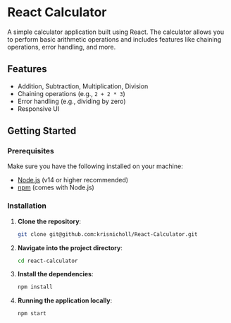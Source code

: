 # React Calculator

A simple calculator application built using React. The calculator allows you to perform basic arithmetic operations and includes features like chaining operations, error handling, and more.

## Features
- Addition, Subtraction, Multiplication, Division
- Chaining operations (e.g., `2 + 2 * 3`)
- Error handling (e.g., dividing by zero)
- Responsive UI

## Getting Started

### Prerequisites
Make sure you have the following installed on your machine:
- [Node.js](https://nodejs.org/) (v14 or higher recommended)
- [npm](https://www.npmjs.com/) (comes with Node.js)

### Installation

1. **Clone the repository**:
   ```bash
   git clone git@github.com:krisnicholl/React-Calculator.git

2. **Navigate into the project directory**:
   ```bash
   cd react-calculator

3. **Install the dependencies**:
   ```bash
   npm install

4. **Running the application locally**:
   ```bash
   npm start
